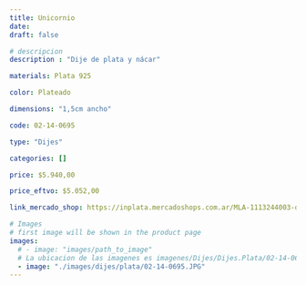 ```yaml
---
title: Unicornio
date: 
draft: false

# descripcion
description : "Dije de plata y nácar"

materials: Plata 925

color: Plateado

dimensions: "1,5cm ancho"

code: 02-14-0695

type: "Dijes"

categories: []

price: $5.940,00

price_eftvo: $5.052,00

link_mercado_shop: https://inplata.mercadoshops.com.ar/MLA-1113244003-dije-de-plata-y-cristal-microcubic-unicornio-_JM

# Images
# first image will be shown in the product page
images:
  # - image: "images/path_to_image"
  # La ubicacion de las imagenes es imagenes/Dijes/Dijes.Plata/02-14-0695-unicornio
  - image: "./images/dijes/plata/02-14-0695.JPG"
---
```

